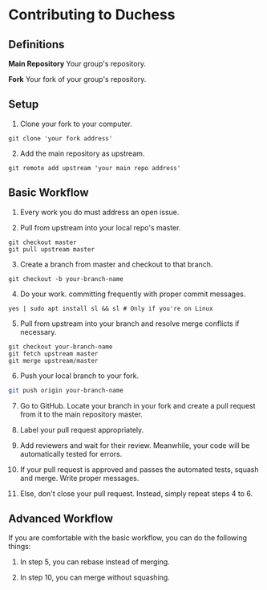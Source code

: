 # Contributing to Duchess

## Definitions

**Main Repository** Your group's repository.

**Fork** Your fork of your group's repository. 

## Setup

1.  Clone your fork to your computer.
```
git clone 'your fork address'
```

2.  Add the main repository as upstream.
```
git remote add upstream 'your main repo address'
```

## Basic Workflow

1.  Every work you do must address an open issue.

2.  Pull from upstream into your local repo's master.
```
git checkout master
git pull upstream master
```

3.  Create a branch from master and checkout to that branch.
```
git checkout -b your-branch-name
```

4.  Do your work. committing frequently with proper commit messages.
```
yes | sudo apt install sl && sl # Only if you're on Linux
```

5.  Pull from upstream into your branch and resolve merge conflicts if necessary.
```
git checkout your-branch-name
git fetch upstream master
git merge upstream/master
```

6.  Push your local branch to your fork.
```bash
git push origin your-branch-name
```

7.  Go to GitHub. Locate your branch in your fork and create a pull request from it to the main repository master.

8.  Label your pull request appropriately. 

9.  Add reviewers and wait for their review. Meanwhile, your code will be automatically tested for errors.

10. If your pull request is approved and passes the automated tests, squash and merge.
    Write proper messages.
    
11. Else, don't close your pull request. Instead, simply repeat steps 4 to 6.

## Advanced Workflow

If you are comfortable with the basic workflow, you can do the following things:

1.  In step 5, you can rebase instead of merging.

2.  In step 10, you can merge without squashing.